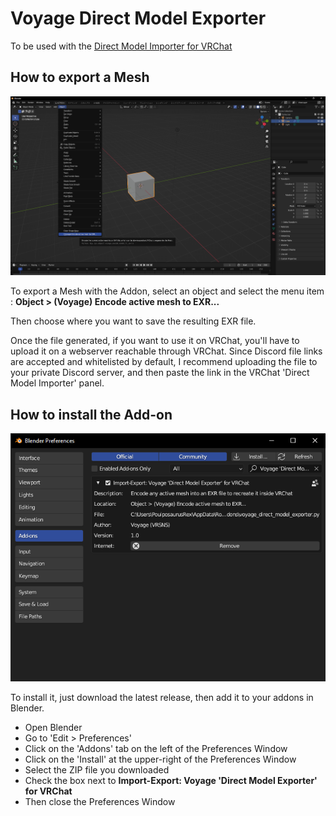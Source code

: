 # Voyage Direct Model Exporter

To be used with the [Direct Model Importer for VRChat](https://github.com/vr-voyage/direct-model-importer-vrchat)

## How to export a Mesh

![Mesh export screenshot](screenshots/doc_export_mesh.png)

To export a Mesh with the Addon, select an object and select the menu item :
**Object > (Voyage) Encode active mesh to EXR...**

Then choose where you want to save the resulting EXR file.

Once the file generated, if you want to use it on VRChat, you'll have to upload
it on a webserver reachable through VRChat.
Since Discord file links are accepted and whitelisted by default, I recommend
uploading the file to your private Discord server, and then paste the link
in the VRChat 'Direct Model Importer' panel.

## How to install the Add-on

![Mesh export screenshot](screenshots/doc_install_addon.png)

To install it, just download the latest release, then add it
to your addons in Blender.

* Open Blender
* Go to 'Edit > Preferences'
* Click on the 'Addons' tab on the left of the Preferences Window
* Click on the 'Install' at the upper-right of the Preferences Window
* Select the ZIP file you downloaded
* Check the box next to **Import-Export: Voyage 'Direct Model Exporter' for VRChat**
* Then close the Preferences Window

